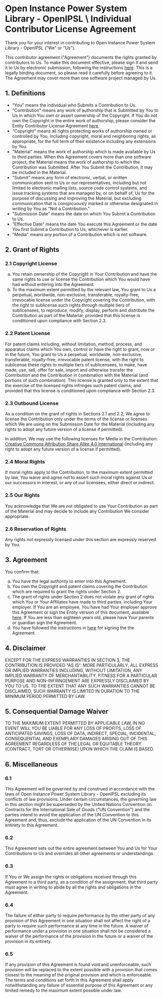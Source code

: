 # Open Instance Power System Library - OpenIPSL \ Individual Contributor License Agreement

Thank you for your interest in contributing to Open Instance Power System Library - OpenIPSL  ("We" or "Us").

This contributor agreement ("Agreement") documents the rights granted by contributors to Us. To make this document effective, please sign it and send it to Us by electronic submission, following the instructions [here](README.md). This is a legally binding document, so please read it carefully before agreeing to it. The Agreement may cover more than one software project managed by Us.

## 1. Definitions

<ul>
<li>"You" means the individual who Submits a Contribution to Us.</li>
<li>"Contribution" means any work of authorship that is Submitted by You to Us in which You own or assert ownership of the Copyright. If You do not own the Copyright in the entire work of authorship, please consider the Entity Contributor License Agreement <a href="https://github.com/OpenIPSL/OpenIPSL/tree/master/.github/legal/cla-entity.md">here</a>.</li>
<li>"Copyright" means all rights protecting works of authorship owned or controlled by You, including copyright, moral and neighboring rights, as appropriate, for the full term of their existence including any extensions by You.</li>

<li>"Material" means the work of authorship which is made available by Us to third parties. When this Agreement covers more than one software project, the Material means the work of authorship to which the Contribution was Submitted. After You Submit the Contribution, it may be included in the Material.</li>

<li>"Submit" means any form of electronic, verbal, or written communication sent to Us or our representatives, including but not limited to electronic mailing lists, source code control systems, and issue tracking systems that are managed by, or on behalf of, Us for the purpose of discussing and improving the Material, but excluding communication that is conspicuously marked or otherwise designated in writing by You as "Not a Contribution."</li>

<li>"Submission Date" means the date on which You Submit a Contribution to Us.</li>

<li>"Effective Date" means the date You execute this Agreement or the date You first Submit a Contribution to Us, whichever is earlier.</li>

<li>"Media" means any portion of a Contribution which is not software.</li>
</ul>

## 2. Grant of Rights

### 2.1 Copyright License

<ol type="a">
  <li>You retain ownership of the Copyright in Your Contribution and have the same rights to use or license the Contribution which You would have had without entering into the Agreement.</li>
  <li>To the maximum extent permitted by the relevant law, You grant to Us a perpetual, worldwide, non-exclusive, transferable, royalty-free, irrevocable license under the Copyright covering the Contribution, with the right to sublicense such rights through multiple tiers of sublicensees, to reproduce, modify, display, perform and distribute the Contribution as part of the Material; provided that this license is conditioned upon compliance with Section 2.3.</li>
</ol>

### 2.2 Patent License

For patent claims including, without limitation, method, process, and apparatus claims which You own, control or have the right to grant, now or in the future, You grant to Us a perpetual, worldwide, non-exclusive, transferable, royalty-free, irrevocable patent license, with the right to sublicense these rights to multiple tiers of sublicensees, to make, have made, use, sell, offer for sale, import and otherwise transfer the Contribution and the Contribution in combination with the Material (and portions of such combination). This license is granted only to the extent that the exercise of the licensed rights infringes such patent claims; and provided that this license is conditioned upon compliance with Section 2.3.

### 2.3 Outbound License

As a condition on the grant of rights in Sections 2.1 and 2.2, We agree to license the Contribution only under the terms of the license or licenses which We are using on the Submission Date for the Material (including any rights to adopt any future version of a license if permitted).

In addition, We may use the following licenses for Media in the Contribution: [Creative Commons Attribution Share Alike 4.0 International](https://creativecommons.org/licenses/by-sa/4.0/) (including any right to adopt any future version of a license if permitted).

### 2.4 Moral Rights

If moral rights apply to the Contribution, to the maximum extent permitted by law, You waive and agree not to assert such moral rights against Us or our successors in interest, or any of our licensees, either direct or indirect.

### 2.5 Our Rights

You acknowledge that We are not obligated to use Your Contribution as part of the Material and may decide to include any Contribution We consider appropriate.

### 2.6 Reservation of Rights 

Any rights not expressly licensed under this section are expressly reserved by You.

## 3. Agreement

You confirm that:

<ol type="a">
  <li> You have the legal authority to enter into this Agreement.</li>
  <li> You own the Copyright and patent claims covering the Contribution which are required to grant the rights under Section 2.</li>
  <li> The grant of rights under Section 2 does not violate any grant of rights which You or Your Affiliates have made to third parties, including Your employer.  If You are an employee, You have had Your employer approve this Agreement or sign the Entity version of this document, available <a href="https://github.com/OpenIPSL/OpenIPSL/tree/master/.github/legal/cla-entity.md">here</a>. If You are less than eighteen years old, please have Your parents or guardian sign the Agreement.</li>
  <li> You have followed the instructions in <a href="https://github.com/OpenIPSL/OpenIPSL/tree/master/.github/legal/README.md">here</a> for signing the the Agreement.</li>
</ol>


## 4. Disclaimer

EXCEPT FOR THE EXPRESS WARRANTIES IN SECTION 3, THE CONTRIBUTION IS PROVIDED "AS IS". MORE PARTICULARLY, ALL EXPRESS OR IMPLIED WARRANTIES INCLUDING, WITHOUT LIMITATION, ANY IMPLIED WARRANTY OF MERCHANTABILITY, FITNESS FOR A PARTICULAR PURPOSE AND NON-INFRINGEMENT ARE EXPRESSLY DISCLAIMED BY YOU TO US. TO THE EXTENT THAT ANY SUCH WARRANTIES CANNOT BE DISCLAIMED, SUCH WARRANTY IS LIMITED IN DURATION TO THE MINIMUM PERIOD PERMITTED BY LAW.

## 5. Consequential Damage Waiver

TO THE MAXIMUM EXTENT PERMITTED BY APPLICABLE LAW, IN NO EVENT WILL YOU BE LIABLE FOR ANY LOSS OF PROFITS, LOSS OF ANTICIPATED SAVINGS, LOSS OF DATA, INDIRECT, SPECIAL, INCIDENTAL, CONSEQUENTIAL AND EXEMPLARY DAMAGES ARISING OUT OF THIS AGREEMENT REGARDLESS OF THE LEGAL OR EQUITABLE THEORY (CONTRACT, TORT OR OTHERWISE) UPON WHICH THE CLAIM IS BASED.

## 6. Miscellaneous

### 6.1 
This Agreement will be governed by and construed in accordance with the laws of Open Instance Power System Library - OpenIPSL excluding its conflicts of law provisions. Under certain circumstances, the governing law in this section might be superseded by the United Nations Convention on Contracts for the International Sale of Goods ("UN Convention") and the parties intend to avoid the application of the UN Convention to this Agreement and, thus, exclude the application of the UN Convention in its entirety to this Agreement.

### 6.2 
This Agreement sets out the entire agreement between You and Us for Your Contributions to Us and overrides all other agreements or understandings.

### 6.3  
If You or We assign the rights or obligations received through this Agreement to a third party, as a condition of the assignment, that third party must agree in writing to abide by all the rights and obligations in the Agreement.

### 6.4 
The failure of either party to require performance by the other party of any provision of this Agreement in one situation shall not affect the right of a party to require such performance at any time in the future. A waiver of performance under a provision in one situation shall not be considered a waiver of the performance of the provision in the future or a waiver of the provision in its entirety.

### 6.5 
If any provision of this Agreement is found void and unenforceable, such provision will be replaced to the extent possible with a provision that comes closest to the meaning of the original provision and which is enforceable. The terms and conditions set forth in this Agreement shall apply notwithstanding any failure of essential purpose of this Agreement or any limited remedy to the maximum extent possible under law.